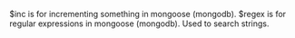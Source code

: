 $inc    is for incrementing something in mongoose (mongodb).
$regex  is for regular expressions in mongoose (mongodb). Used to search strings.